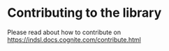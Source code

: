 # Contributing to the library

Please read about how to contribute on <https://indsl.docs.cognite.com/contribute.html>
